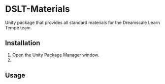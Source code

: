 # DSLT-Materials

Unity package that provides all standard materials for the Dreamscale Learn Tempe team.

## Installation

1. Open the Unity Package Manager window.
2.

## Usage

